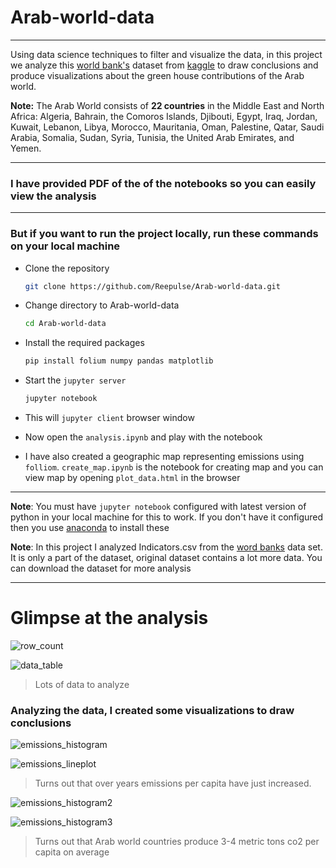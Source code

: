 # Arab-world-data

---

Using data science techniques to filter and visualize the data, in this project we analyze this [world bank's](https://www.kaggle.com/worldbank/world-development-indicators) dataset from [kaggle](https://www.kaggle.com) to draw conclusions and produce visualizations about the green house contributions of the Arab world. 

**Note:** The Arab World consists of **22 countries** in the Middle East and North Africa: Algeria, Bahrain, the Comoros Islands, Djibouti, Egypt, Iraq, Jordan, Kuwait, Lebanon, Libya, Morocco, Mauritania, Oman, Palestine, Qatar, Saudi Arabia, Somalia, Sudan, Syria, Tunisia, the United Arab Emirates, and Yemen.

---

### I have provided PDF of the of the notebooks so you can easily view the analysis

---

### But if you want to run the project locally, run these commands on your local machine

- Clone the repository

  ```bash
  git clone https://github.com/Reepulse/Arab-world-data.git
  ```

- Change directory to Arab-world-data

  ```bash
  cd Arab-world-data
  ```

- Install the required packages

  ```bash
  pip install folium numpy pandas matplotlib
  ```

- Start the `jupyter server`

  ```bash
  jupyter notebook
  ```

- This will `jupyter client` browser window

- Now open the `analysis.ipynb` and play with the notebook

- I have also created a geographic map representing emissions using `folliom`. `create_map.ipynb` is the notebook for creating map and you can view map by opening `plot_data.html` in the browser

---

**Note**: You must have `jupyter notebook` configured with latest version of python in your local machine for this to work. If you don't have it configured then you use [anaconda](https://docs.anaconda.com/anaconda/install/) to install these

**Note**: In this project I analyzed Indicators.csv from the [word banks](https://www.kaggle.com/worldbank/world-development-indicators) data set. It is only a part of the dataset, original dataset contains a lot more data. You can download the dataset for more analysis

---

# Glimpse at the analysis

![row_count](D:\10111\fiverr_projects\Arab-world-data\assets\row_count.PNG)

![data_table](D:\10111\fiverr_projects\Arab-world-data\assets\data_table.PNG)

> Lots of data to analyze

### Analyzing the data, I created some visualizations to draw conclusions

![emissions_histogram](D:\10111\fiverr_projects\Arab-world-data\assets\emissions_histogram.PNG)

![emissions_lineplot](D:\10111\fiverr_projects\Arab-world-data\assets\emissions_lineplot.PNG)

> Turns out that over years emissions per capita have just increased.

![emissions_histogram2](D:\10111\fiverr_projects\Arab-world-data\assets\emissions_histogram2.PNG)

![emissions_histogram3](D:\10111\fiverr_projects\Arab-world-data\assets\emissions_histogram3.PNG)

> Turns out that Arab world countries produce 3-4 metric tons co2 per capita on average

